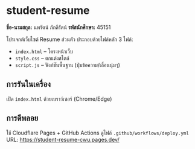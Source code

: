 # student-resume

**ชื่อ-นามสกุล:** นพรัตน์ ภักดีรัตน์
**รหัสนักศึกษา:** 45151

โปรเจกต์เว็บไซต์ Resume ส่วนตัว ประกอบด้วยไฟล์หลัก 3 ไฟล์:
- `index.html` – โครงหน้าเว็บ
- `style.css` – ตกแต่งสไตล์
- `script.js` – ฟังก์ชันพื้นฐาน (ปุ่มข้อความ/เลื่อนนุ่มๆ)

## การรันในเครื่อง
เปิด `index.html` ด้วยเบราว์เซอร์ (Chrome/Edge)

## การดีพลอย
ใช้ Cloudflare Pages + GitHub Actions ดูไฟล์ `.github/workflows/deploy.yml`
URL: https://student-resume-cwu.pages.dev/

